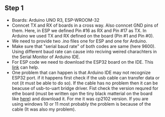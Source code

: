 ## Step 1
- Boards: Arduino UNO R3, ESP-WROOM-32
- Conncet TX and RX of boards in a cross way. Also conncet GND pins of them.
Here, in ESP we defined Pin #16 as RX and Pin #17 as TX. In Arduino we used TX and RX defined on the board (Pin #1 and Pin #0).
- We need to provide two .ino files one for ESP and one for Arduino.
- Make sure that "serial baud rate" of both codes are same (here 9600). Using different baud rate can cause into reciving weired charachters in the Serial Monitor of Arduino IDE.
- For ESP code we need to download the ESP32 board on the IDE. This <a href="https://randomnerdtutorials.com/installing-esp32-arduino-ide-2-0/">link</a> can help.
- One problem that can happen is that Arduino IDE may not recognize ESP32 port. if it happens first check if the usb cable can transfer data or not (it must be able to do so). If the cable has no problem then it can be beacuse of usb-to-uart bridge driver. Fist check the version requred for ethe board (must be written opn the tiny black matterial on the board like <a href="https://startingelectronics.org/articles/ESP32-WROOM-testing/">here</a>) and download it. For me it was cp2102 version. If you are using windows 10 or 11 most probably the problem is because of the cable (It was also my problem).

